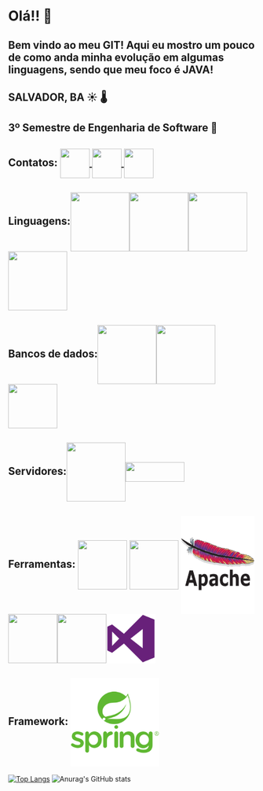 # Olá!! 👋
## Bem vindo ao meu GIT! Aqui eu mostro um pouco de como anda minha evolução em algumas linguagens, sendo que meu foco é JAVA! 

## SALVADOR, BA :sunny:	:thermometer:	
## 3º Semestre de Engenharia de Software  :robot:	

## Contatos: <a href="https://www.linkedin.com/in/guilherme-pontes-baa319199/"> <img align = "center" height = "60" width = "60" src="https://user-images.githubusercontent.com/65747791/112214375-e0d56400-8bfd-11eb-80f9-7f50a3f53ab8.png">  <a href="https://www.instagram.com/guilherme.pontes.1884/"><img align = "center" height = "60" width = "60" src="https://user-images.githubusercontent.com/65747791/112214049-84724480-8bfd-11eb-8128-af9840f1feff.png">  <a href="https://www.facebook.com/guilherme.pontes.1884/"><img align = "center" height = "60" width = "60" src="https://user-images.githubusercontent.com/65747791/112215062-afa96380-8bfe-11eb-8f35-d4df71ba470c.png">
 </a>
 </a>  

## Linguagens:<img align = "center" height = "120" width = "120" src="https://user-images.githubusercontent.com/65747791/112215492-31998c80-8bff-11eb-833d-c3c106aded53.png"><img align = "center" height = "120" width = "120" src="https://user-images.githubusercontent.com/65747791/112215941-b684a600-8bff-11eb-91e6-2906dd156a5e.png"><img align = "center" height = "120" width = "120" src="https://user-images.githubusercontent.com/65747791/112216182-f77cba80-8bff-11eb-8c8b-f19670fb3708.png"><img align = "center" height = "120" width = "120" src="https://user-images.githubusercontent.com/65747791/112216423-3f9bdd00-8c00-11eb-9189-54ebc6d834dd.png">

## Bancos de dados:<img align = "center" height = "120" width = "120" src="https://user-images.githubusercontent.com/65747791/112216540-63f7b980-8c00-11eb-853f-24d4726e4fb7.png"><img align = "center" height = "120" width = "120" src="https://user-images.githubusercontent.com/65747791/112216711-96091b80-8c00-11eb-88dd-d4c0913a7f50.png"> <img align = "center" height = "90" width = "100" src="https://www.h2database.com/html/images/h2-logo-2.png">

## Servidores:<img align = "center" height = "120" width = "120" src="https://user-images.githubusercontent.com/65747791/112217165-1596ea80-8c01-11eb-9bd5-580cd35e4bf3.png"><img align = "center" height = "40" width = "120" src="https://user-images.githubusercontent.com/65747791/112217696-981faa00-8c01-11eb-9c79-20328b74f58e.png"> 

## Ferramentas: <img align = "center" height = "100" width = "100" src= "https://upload.wikimedia.org/wikipedia/commons/thumb/9/9c/IntelliJ_IDEA_Icon.svg/768px-IntelliJ_IDEA_Icon.svg.png"> <img align = "center" height = "100" width = "100" src= "https://cdn.worldvectorlogo.com/logos/eclipse-11.svg"> <img align = "center" height = "200" width = "150" src= "https://raw.githubusercontent.com/devicons/devicon/master/icons/apache/apache-original-wordmark.svg"> <img align = "center" height = "100" width = "100" src="https://user-images.githubusercontent.com/65747791/112218487-85f23b80-8c02-11eb-910b-9e92f05c9630.png"><img align = "center" height = "100" width = "100" src= "https://miro.medium.com/max/512/1*fVBL9mtLJmHIH6YpU7WvHQ.png"><img align = "center" height = "100" width = "100" src= "https://raw.githubusercontent.com/devicons/devicon/master/icons/visualstudio/visualstudio-plain.svg">



## Framework: <img align = "center" height = "180" width = "180" src= "https://raw.githubusercontent.com/devicons/devicon/master/icons/spring/spring-original-wordmark.svg">



[![Top Langs](https://github-readme-stats.vercel.app/api/top-langs/?username=GuilhermePontes1)](https://github.com/GuilhermePontes1/github-readme-stats) ![Anurag's GitHub stats](https://github-readme-stats.vercel.app/api?username=GuilhermePontes1&show_icons=true&theme=dark)












<!--
**GuilhermePontes1/GuilhermePontes1** is a ✨ _special_ ✨ repository because its `README.md` (this file) appears on your GitHub profile.

Here are some ideas to get you started:

- 🔭 I’m currently working on ...
- 🌱 I’m currently learning ...
- 👯 I’m looking to collaborate on ...
- 🤔 I’m looking for help with ...
- 💬 Ask me about ...
- 📫 How to reach me: ...
- 😄 Pronouns: ...
- ⚡ Fun fact: ...
-->
